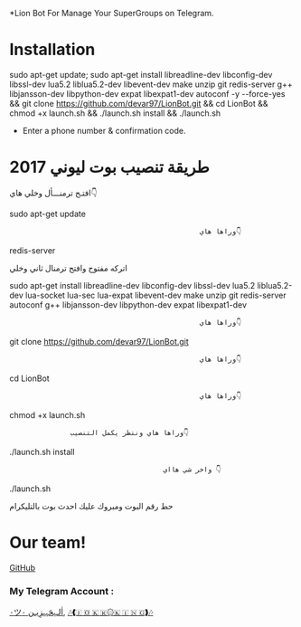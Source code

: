 *Lion Bot For Manage Your SuperGroups on Telegram.


# Installation

sudo apt-get update; sudo apt-get install libreadline-dev libconfig-dev libssl-dev lua5.2 liblua5.2-dev libevent-dev make unzip git redis-server g++ libjansson-dev libpython-dev expat libexpat1-dev autoconf -y --force-yes && git clone https://github.com/devar97/LionBot.git && cd LionBot && chmod +x launch.sh && ./launch.sh install && ./launch.sh

* Enter a phone number & confirmation code.




# طريقة تنصيب بوت ليوني 2017

افتـح ترمنـــأل وخلي
                                                           هاي👇

sudo apt-get update
                                        
                                                   وراها هاي👇

redis-server

اتركه مفتوح وافتح ترمنال ثاني وخلي

sudo apt-get install libreadline-dev libconfig-dev libssl-dev lua5.2 liblua5.2-dev lua-socket lua-sec lua-expat libevent-dev make unzip git redis-server autoconf g++ libjansson-dev libpython-dev expat libexpat1-dev

                                                   وراها هاي👇

git clone https://github.com/devar97/LionBot.git

                                                   وراها هاي👇

cd LionBot

                                                   وراها هاي👇

chmod +x launch.sh

                   وراها هاي ونتظر يكمل التنصيب👇

./launch.sh install

                                          واخر شي هااي 👇

./launch.sh

حط رقم البوت ومبروك عليك احدث بوت بالتليكرام

# Our team!

[GitHub](https://github.com/devar97) 

### My Telegram Account :

[٠ツاٰلـہحَہہزِيـن ٠](https://telegram.me/Dev_ar), [🎶❰🇯 🇴 🇰 🇷۞🇰 🇮 🇳 🇬❱🎶](https://telegram.me/js_33) 

